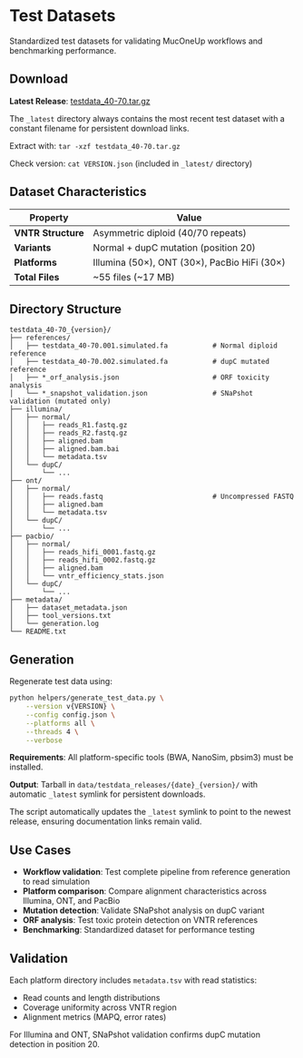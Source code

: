 # Test Datasets

Standardized test datasets for validating MucOneUp workflows and benchmarking performance.

## Download

**Latest Release**: [testdata_40-70.tar.gz](https://github.com/berntpopp/MucOneUp/raw/main/data/testdata_releases/_latest/testdata_40-70.tar.gz)

The `_latest` directory always contains the most recent test dataset with a constant filename for persistent download links.

Extract with: `tar -xzf testdata_40-70.tar.gz`

Check version: `cat VERSION.json` (included in `_latest/` directory)

## Dataset Characteristics

| Property | Value |
|----------|-------|
| **VNTR Structure** | Asymmetric diploid (40/70 repeats) |
| **Variants** | Normal + dupC mutation (position 20) |
| **Platforms** | Illumina (50×), ONT (30×), PacBio HiFi (30×) |
| **Total Files** | ~55 files (~17 MB) |

## Directory Structure

```
testdata_40-70_{version}/
├── references/
│   ├── testdata_40-70.001.simulated.fa           # Normal diploid reference
│   ├── testdata_40-70.002.simulated.fa           # dupC mutated reference
│   ├── *_orf_analysis.json                       # ORF toxicity analysis
│   └── *_snapshot_validation.json                # SNaPshot validation (mutated only)
├── illumina/
│   ├── normal/
│   │   ├── reads_R1.fastq.gz
│   │   ├── reads_R2.fastq.gz
│   │   ├── aligned.bam
│   │   ├── aligned.bam.bai
│   │   └── metadata.tsv
│   └── dupC/
│       └── ...
├── ont/
│   ├── normal/
│   │   ├── reads.fastq                           # Uncompressed FASTQ
│   │   ├── aligned.bam
│   │   └── metadata.tsv
│   └── dupC/
│       └── ...
├── pacbio/
│   ├── normal/
│   │   ├── reads_hifi_0001.fastq.gz
│   │   ├── reads_hifi_0002.fastq.gz
│   │   ├── aligned.bam
│   │   └── vntr_efficiency_stats.json
│   └── dupC/
│       └── ...
├── metadata/
│   ├── dataset_metadata.json
│   ├── tool_versions.txt
│   └── generation.log
└── README.txt
```

## Generation

Regenerate test data using:

```bash
python helpers/generate_test_data.py \
    --version v{VERSION} \
    --config config.json \
    --platforms all \
    --threads 4 \
    --verbose
```

**Requirements**: All platform-specific tools (BWA, NanoSim, pbsim3) must be installed.

**Output**: Tarball in `data/testdata_releases/{date}_{version}/` with automatic `_latest` symlink for persistent downloads.

The script automatically updates the `_latest` symlink to point to the newest release, ensuring documentation links remain valid.

## Use Cases

- **Workflow validation**: Test complete pipeline from reference generation to read simulation
- **Platform comparison**: Compare alignment characteristics across Illumina, ONT, and PacBio
- **Mutation detection**: Validate SNaPshot analysis on dupC variant
- **ORF analysis**: Test toxic protein detection on VNTR references
- **Benchmarking**: Standardized dataset for performance testing

## Validation

Each platform directory includes `metadata.tsv` with read statistics:

- Read counts and length distributions
- Coverage uniformity across VNTR region
- Alignment metrics (MAPQ, error rates)

For Illumina and ONT, SNaPshot validation confirms dupC mutation detection in position 20.
